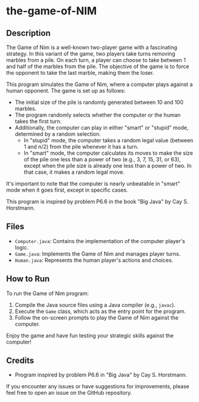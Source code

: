 # the-game-of-NIM
## Description

The Game of Nim is a well-known two-player game with a fascinating strategy. In this variant of the game, two players take turns removing marbles from a pile. On each turn, a player can choose to take between 1 and half of the marbles from the pile. The objective of the game is to force the opponent to take the last marble, making them the loser.

This program simulates the Game of Nim, where a computer plays against a human opponent. The game is set up as follows:

- The initial size of the pile is randomly generated between 10 and 100 marbles.
- The program randomly selects whether the computer or the human takes the first turn.
- Additionally, the computer can play in either "smart" or "stupid" mode, determined by a random selection.
    - In "stupid" mode, the computer takes a random legal value (between 1 and n/2) from the pile whenever it has a turn.
    - In "smart" mode, the computer calculates its moves to make the size of the pile one less than a power of two (e.g., 3, 7, 15, 31, or 63), except when the pile size is already one less than a power of two. In that case, it makes a random legal move.

It's important to note that the computer is nearly unbeatable in "smart" mode when it goes first, except in specific cases.

This program is inspired by problem P6.6 in the book "Big Java" by Cay S. Horstmann.

## Files
- `Computer.java`: Contains the implementation of the computer player's logic.
- `Game.java`: Implements the Game of Nim and manages player turns.
- `Human.java`: Represents the human player's actions and choices.

## How to Run

To run the Game of Nim program:
1. Compile the Java source files using a Java compiler (e.g., `javac`).
2. Execute the `Game` class, which acts as the entry point for the program.
3. Follow the on-screen prompts to play the Game of Nim against the computer.

Enjoy the game and have fun testing your strategic skills against the computer!

## Credits
- Program inspired by problem P6.6 in "Big Java" by Cay S. Horstmann.

If you encounter any issues or have suggestions for improvements, please feel free to open an issue on the GitHub repository.
